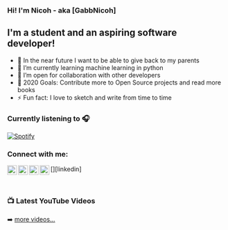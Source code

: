 ### Hi! I'm Nicoh - aka [GabbNicoh]

## I'm a student and an aspiring software developer!
- 🔭 In the near future I want to be able to give back to my parents
- 🌱 I’m currently learning machine learning in python
- 👯 I’m open for collaboration with other developers
- 🥅 2020 Goals: Contribute more to Open Source projects and read more books
- ⚡ Fun fact: I love to sketch and write from time to time

### Currently listening to 🎧

[![Spotify](https://novatorem.gabbnicoh.vercel.app/api/spotify)](https://open.spotify.com/user/gabbnicoh07?si=WFlk9d5pTMOeRQuBkgjUOg)

### Connect with me:

[<img align="left" alt="GabbNicoh | YouTube" width="22px" src="https://cdn.jsdelivr.net/npm/simple-icons@v3/icons/youtube.svg" />][youtube]
[<img align="left" alt="GabbNicoh | Twitter" width="22px" src="https://cdn.jsdelivr.net/npm/simple-icons@v3/icons/twitter.svg" />][twitter]
[<img align="left" alt="GabbNicoh | LinkedIn" width="22px" src="https://cdn.jsdelivr.net/npm/simple-icons@v3/icons/linkedin.svg" />][linkedin]
[<img align="left" alt="GabbNicoh | Instagram" width="22px" src="https://cdn.jsdelivr.net/npm/simple-icons@v3/icons/instagram.svg" />][instagram]

<br/>

### 📺 Latest YouTube Videos

<!-- YOUTUBE:START -->

<!-- YOUTUBE:END -->

➡️ [more videos...](https://www.youtube.com/channel/UCPMXMXuIqv-3jWFuS6PVzJQ)

<br/>

[twitter]: https://twitter.com/gabbnicoh
[youtube]: https://www.youtube.com/channel/UCPMXMXuIqv-3jWFuS6PVzJQ
[instagram]: https://www.instagram.com/spo_kyboi/